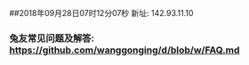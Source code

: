 ##2018年09月28日07时12分07秒 新址: 142.93.11.10
### 兔友常见问题及解答: https://github.com/wanggonging/d/blob/w/FAQ.md
